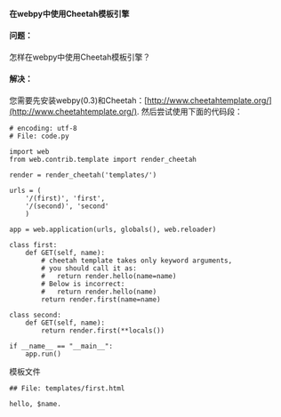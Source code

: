  

#### 在webpy中使用Cheetah模板引擎




#### 问题：



怎样在webpy中使用Cheetah模板引擎？




#### 解决：



您需要先安装webpy(0.3)和Cheetah：[http://www.cheetahtemplate.org/](http://www.cheetahtemplate.org/). 然后尝试使用下面的代码段：




```
# encoding: utf-8
# File: code.py

import web
from web.contrib.template import render_cheetah

render = render_cheetah('templates/')

urls = (
    '/(first)', 'first',
    '/(second)', 'second'
    )

app = web.application(urls, globals(), web.reloader)

class first:
    def GET(self, name):
        # cheetah template takes only keyword arguments,
        # you should call it as:
        #   return render.hello(name=name)
        # Below is incorrect:
        #   return render.hello(name)
        return render.first(name=name)

class second:
    def GET(self, name):
        return render.first(**locals())

if __name__ == "__main__":
    app.run()

```


模板文件




```
## File: templates/first.html

hello, $name.

```




 
 


